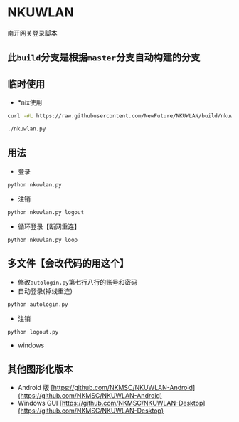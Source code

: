 # NKUWLAN
南开网关登录脚本

此`build`分支是根据`master`分支自动构建的分支
---------------

## 临时使用
- *nix使用

```bash
curl -#L https://raw.githubusercontent.com/NewFuture/NKUWLAN/build/nkuwlan.py && chmod +x nkuwlan.py

./nkuwlan.py
```

## 用法

* 登录
```
python nkuwlan.py
```

* 注销
```
python nkuwlan.py logout
```
* 循环登录【断网重连】
```
python nkuwlan.py loop
```


## 多文件【会改代码的用这个】

* 修改`autologin.py`第七行八行的账号和密码
* 自动登录(掉线重连)
```
python autologin.py
```
* 注销
```
python logout.py
```

- windows

## 其他图形化版本
* Android 版 [https://github.com/NKMSC/NKUWLAN-Android](https://github.com/NKMSC/NKUWLAN-Android)
* Windows GUI [https://github.com/NKMSC/NKUWLAN-Desktop](https://github.com/NKMSC/NKUWLAN-Desktop)
